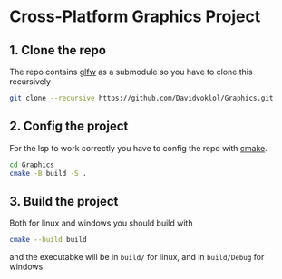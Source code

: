 # Cross-Platform Graphics Project

## 1. Clone the repo
The repo contains [glfw](https://www.glfw.org/download.html) as a submodule so you have to clone this recursively
```bash
git clone --recursive https://github.com/Davidvoklol/Graphics.git
```

## 2. Config the project

For the lsp to work correctly you have to config the repo with [cmake](https://cmake.org/).
```bash
cd Graphics
cmake -B build -S .
```

## 3. Build the project

Both for linux and windows you should build with
```bash
cmake --build build
```
and the executabke will be in `build/` for linux, and in `build/Debug` for windows
